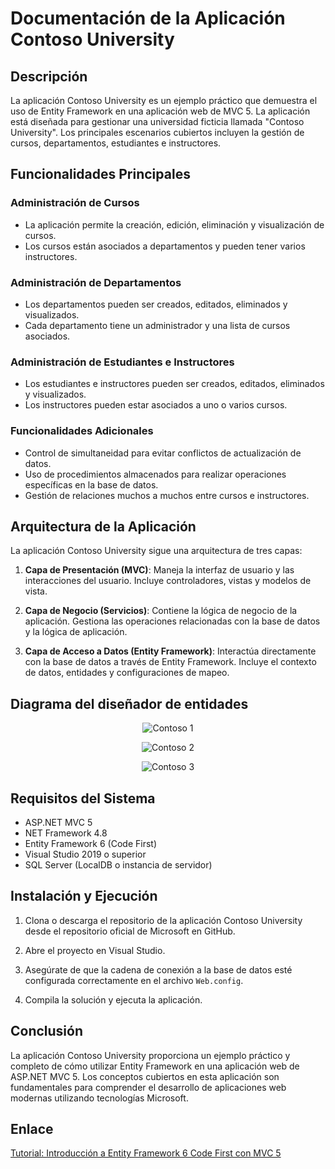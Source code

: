 # Documentación de la Aplicación Contoso University

## Descripción

La aplicación Contoso University es un ejemplo práctico que demuestra el uso de Entity Framework en una aplicación web de MVC 5. La aplicación está diseñada para gestionar una universidad ficticia llamada "Contoso University". Los principales escenarios cubiertos incluyen la gestión de cursos, departamentos, estudiantes e instructores.

## Funcionalidades Principales

### Administración de Cursos

- La aplicación permite la creación, edición, eliminación y visualización de cursos.
- Los cursos están asociados a departamentos y pueden tener varios instructores.

### Administración de Departamentos

- Los departamentos pueden ser creados, editados, eliminados y visualizados.
- Cada departamento tiene un administrador y una lista de cursos asociados.

### Administración de Estudiantes e Instructores

- Los estudiantes e instructores pueden ser creados, editados, eliminados y visualizados.
- Los instructores pueden estar asociados a uno o varios cursos.

### Funcionalidades Adicionales

- Control de simultaneidad para evitar conflictos de actualización de datos.
- Uso de procedimientos almacenados para realizar operaciones específicas en la base de datos.
- Gestión de relaciones muchos a muchos entre cursos e instructores.

## Arquitectura de la Aplicación

La aplicación Contoso University sigue una arquitectura de tres capas:

1. **Capa de Presentación (MVC)**: Maneja la interfaz de usuario y las interacciones del usuario. Incluye controladores, vistas y modelos de vista.
   
2. **Capa de Negocio (Servicios)**: Contiene la lógica de negocio de la aplicación. Gestiona las operaciones relacionadas con la base de datos y la lógica de aplicación.
   
3. **Capa de Acceso a Datos (Entity Framework)**: Interactúa directamente con la base de datos a través de Entity Framework. Incluye el contexto de datos, entidades y configuraciones de mapeo.


## Diagrama del diseñador de entidades
<p align="center">
  <img src="https://i.ibb.co/3N5zzJn/Contoso-Models1.png" alt="Contoso 1">
</p>
<p align="center">
  <img src="https://i.ibb.co/59VtfWs/Contoso-Models2.png" alt="Contoso 2">
</p>
<p align="center">
  <img src="https://i.ibb.co/fkZ13fM/Contoso-Models3.jpg" alt="Contoso 3">
</p>


## Requisitos del Sistema

- ASP.NET MVC 5
- NET Framework 4.8
- Entity Framework 6 (Code First)
- Visual Studio 2019 o superior
- SQL Server (LocalDB o instancia de servidor)

## Instalación y Ejecución

1. Clona o descarga el repositorio de la aplicación Contoso University desde el repositorio oficial de Microsoft en GitHub.
   
2. Abre el proyecto en Visual Studio.
   
3. Asegúrate de que la cadena de conexión a la base de datos esté configurada correctamente en el archivo `Web.config`.

4. Compila la solución y ejecuta la aplicación.

## Conclusión

La aplicación Contoso University proporciona un ejemplo práctico y completo de cómo utilizar Entity Framework en una aplicación web de ASP.NET MVC 5. Los conceptos cubiertos en esta aplicación son fundamentales para comprender el desarrollo de aplicaciones web modernas utilizando tecnologías Microsoft.

## Enlace

[Tutorial: Introducción a Entity Framework 6 Code First con MVC 5](https://learn.microsoft.com/es-es/aspnet/mvc/overview/getting-started/getting-started-with-ef-using-mvc/creating-an-entity-framework-data-model-for-an-asp-net-mvc-application)
